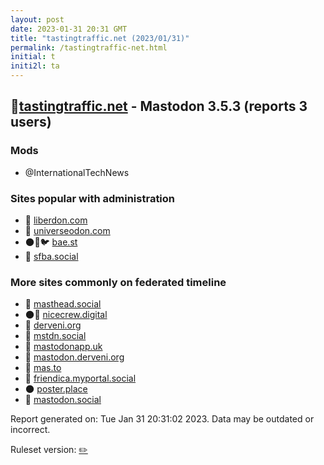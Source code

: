 ```yaml
---
layout: post
date: 2023-01-31 20:31 GMT
title: "tastingtraffic.net (2023/01/31)"
permalink: /tastingtraffic-net.html
initial: t
initi2l: ta
---
```


## 🐘[tastingtraffic.net](https://tastingtraffic.net) - Mastodon 3.5.3 (reports 3 users)

### Mods
 * @InternationalTechNews

### Sites popular with administration

* 🐘 [liberdon.com](/liberdon-com.html)
* 🐘 [universeodon.com](/universeodon-com.html)
* 🌑🧸🐦 [bae.st](/bae-st.html)
* 🐘 [sfba.social](/sfba-social.html)

### More sites commonly on federated timeline

* 🐘 [masthead.social](/masthead-social.html)
* 🌑🧸 [nicecrew.digital](/nicecrew-digital.html)
* 🐘 [derveni.org](/derveni-org.html)
* 🐘 [mstdn.social](/mstdn-social.html)
* 🐘 [mastodonapp.uk](/mastodonapp-uk.html)
* 🐘 [mastodon.derveni.org](/mastodon-derveni-org.html)
* 🐘 [mas.to](/mas-to.html)
* 🐘 [friendica.myportal.social](/friendica-myportal-social.html)
* 🌑 [poster.place](/poster-place.html)
* 🧸 [mastodon.social](/mastodon-social.html)

Report generated on: Tue Jan 31 20:31:02 2023. Data may be outdated or incorrect.

Ruleset version: [✏️](/version-pencil)
